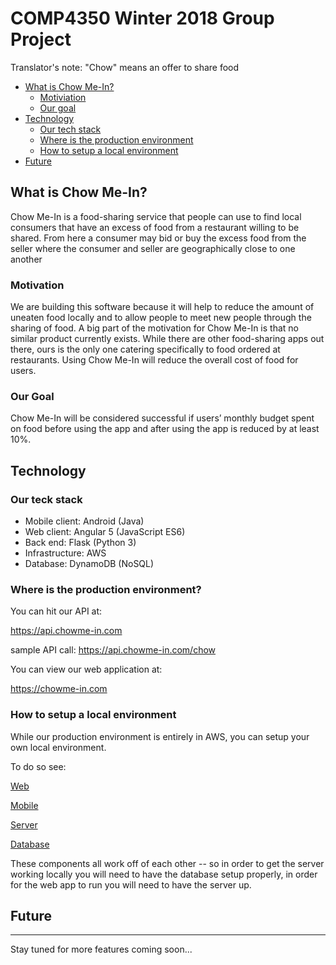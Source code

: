 # **COMP4350 Winter 2018 Group Project**
Translator's note: "Chow" means an offer to share food

* [What is Chow Me-In?](#what-is-chow-me-in)
    * [Motiviation](#motivation)
    * [Our goal](#our-goal)
* [Technology](#technology)
    * [Our tech stack](#our-teck-stack)
    * [Where is the production environment](#where-is-the-production-environment)
    * [How to setup a local environment](#how-to-setup-a-local-environment)
* [Future](#future)

## **What is Chow Me-In?**
Chow Me-In is a food-sharing service that people can use to find local consumers that have an
excess of food from a restaurant willing to be shared. From here a consumer may bid or buy the
excess food from the seller where the consumer and seller are geographically close to one
another

### **Motivation**
We are building this software because it will help to reduce the amount of uneaten food locally
and to allow people to meet new people through the sharing of food. A big part of the motivation
for Chow Me-In is that no similar product currently exists. While there are other food-sharing
apps out there, ours is the only one catering specifically to food ordered at restaurants. Using
Chow Me-In will reduce the overall cost of food for users.

### **Our Goal**
Chow Me-In will be considered successful if users’ monthly budget spent on food before using
the app and after using the app is reduced by at least 10%.

## **Technology**

### **Our teck stack**

- Mobile client: Android (Java)
- Web client: Angular 5 (JavaScript ES6)
- Back end: Flask (Python 3)
- Infrastructure: AWS
- Database: DynamoDB (NoSQL)

### **Where is the production environment?**

You can hit our API at:

https://api.chowme-in.com

sample API call:
https://api.chowme-in.com/chow

You can view our web application at:

https://chowme-in.com


### **How to setup a local environment**

While our production environment is entirely in AWS, you can setup your own local environment.

To do so see:

[Web](web/README.md)

[Mobile](/mobile/README.md)

[Server](server/README.md)

[Database](/server/chowmein/database/README.md)

These components all work off of each other -- so in order to get the server working locally you will need to have the database setup properly, in order for the web app to run you will need to have the server up.

## **Future**
---
Stay tuned for more features coming soon...
